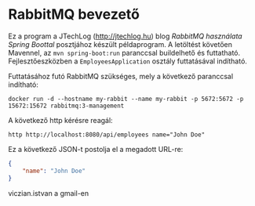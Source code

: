 RabbitMQ bevezető
=================

Ez a program a JTechLog (<http://jtechlog.hu>) blog _RabbitMQ használata Spring Boottal_ posztjához készült példaprogram.
A letöltést követően Mavennel, az `mvn spring-boot:run` paranccsal buildelhető és
futtatható. Fejlesztőeszközben a `EmployeesApplication` osztály futtatásával indítható.

Futtatásához futó RabbitMQ szükséges, mely a következő paranccsal indítható:

```shell
docker run -d --hostname my-rabbit --name my-rabbit -p 5672:5672 -p 15672:15672 rabbitmq:3-management
```

A következő http kérésre reagál:

```shell
http http://localhost:8080/api/employees name="John Doe"
```

Ez a következő JSON-t postolja el a megadott URL-re:

```json
{
    "name": "John Doe"
}
```


viczian.istvan a gmail-en
